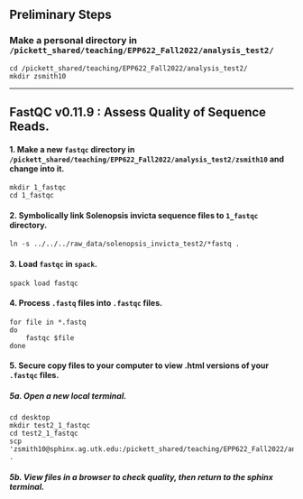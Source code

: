 ## Preliminary Steps

### Make a personal directory in `/pickett_shared/teaching/EPP622_Fall2022/analysis_test2/`
```
cd /pickett_shared/teaching/EPP622_Fall2022/analysis_test2/
mkdir zsmith10
```
---
## FastQC v0.11.9 : Assess Quality of Sequence Reads.

#### 1. Make a new `fastqc` directory in `/pickett_shared/teaching/EPP622_Fall2022/analysis_test2/zsmith10` and change into it.
```
mkdir 1_fastqc
cd 1_fastqc
```

#### 2. Symbolically link Solenopsis invicta sequence files to `1_fastqc` directory.
```
ln -s ../../../raw_data/solenopsis_invicta_test2/*fastq .
```

#### 3. Load `fastqc` in `spack`.
```
spack load fastqc
```

#### 4. Process `.fastq` files into `.fastqc` files.
```
for file in *.fastq
do
    fastqc $file
done
```

#### 5. Secure copy files to your computer to view .html versions of your `.fastqc` files.
##### 5a. Open a new local terminal.
```
cd desktop
mkdir test2_1_fastqc
cd test2_1_fastqc
scp 'zsmith10@sphinx.ag.utk.edu:/pickett_shared/teaching/EPP622_Fall2022/analysis_test2/zsmith10/1_fastqc/*html' .
```

##### 5b. View files in a browser to check quality, then return to the sphinx terminal.